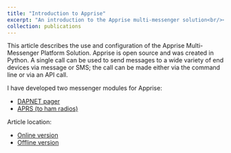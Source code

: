 ```yaml
---
title: "Introduction to Apprise"
excerpt: "An introduction to the Apprise multi-messenger solution<br/><img src='/images/publication-apprise-image.jpg'>"
collection: publications
---
```


This article describes the use and configuration of the Apprise Multi-Messenger Platform Solution. Apprise is open source and was created in Python. A single call can be used to send messages to a wide variety of end devices via message or SMS; the call can be made either via the command line or via an API call.

I have developed two messenger modules for Apprise:
- [DAPNET pager](https://github.com/caronc/apprise/wiki/Notify_dapnet)
- [APRS (to ham radios)](https://github.com/caronc/apprise/wiki/Notify_aprs)

Article location:
- [Online version](https://tech.bertelsmann.com/en/blog/articles/apprise-your-push-messaging-musketeer-one-for-all-messenger-services)
- [Offline version](/files/apprise_your_push_messaging_musketeer.pdf)
